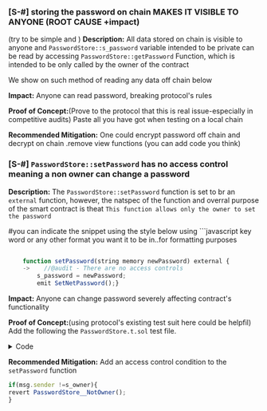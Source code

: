 ### [S-#] storing the password on chain MAKES IT VISIBLE TO ANYONE (ROOT CAUSE +impact)
(try to be simple and )
**Description:** All data stored on chain is visible to anyone and `PasswordStore::s_password` variable intended to be private can be read by accessing `PasswordStore::getPassword` Function, which is intended to be only called by the owner of the contract

We show on such method of reading  any data off chain below

**Impact:**  Anyone can read password, breaking protocol's rules

**Proof of Concept:**(Prove to the protocol that this is real issue-especially in competitive audits) Paste all you have got when testing on a local chain


**Recommended Mitigation:**  One could encrypt password off chain and decrypt on chain .remove view functions
(you can add code you think)

### [S-#] `PasswordStore::setPassword` has no access control meaning a non owner can change a password

**Description:** The `PasswordStore::setPassword` function is set to br an `external` function, however, the natspec of the function and overral purpose of the smart contract is theat `This function allows only the owner to set the password`

#you can indicate the snippet using the style below using ```javascript key word or any other format you want it to be in..for formatting purposes

```javascript

    function setPassword(string memory newPassword) external {
    ->    //@audit - There are no access controls
        s_password = newPassword;
        emit SetNetPassword();}

```


**Impact:** Anyone can change password severely affecting contract's functionality

**Proof of Concept:**(using protocol's existing test suit here could be helpfil) Add the following the `PasswordStore.t.sol` test file.

<details> helps to collapse in review
<summary>Code</Summary>

```javascript
function test_anyone_can_set_password(address randomAddress) public {
vm.assume(RandomAddress !=owner);//ensures that the random address isnt owner
vm.prank(randomAddress);//here we are being a random address and we are proving that anyone can actually call this
        string memory expectedPassword = "myNewPassword"; 
        passwordStore.setPassword(expectedPassword);
//the test is to show that any address can change the password
        vm.prank(owner);
        string memory actualPassword = passwordStore.getPassword();
        assertEq(actualPassword, expectedPassword);
    
}
 

```

</details>

**Recommended Mitigation:** Add an access control condition to the `setPassword` function

```javascript
if(msg.sender !=s_owner){
revert PasswordStore__NotOwner();
}

```